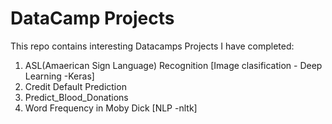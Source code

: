 # DataCamp Projects

This repo contains interesting Datacamps Projects I have completed:  

1.  ASL(Amaerican Sign Language) Recognition [Image clasification - Deep Learning -Keras]
2.  Credit Default Prediction
3.  Predict_Blood_Donations
4.  Word Frequency in Moby Dick [NLP -nltk]
